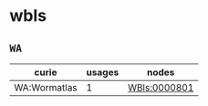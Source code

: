 # wbls

## `WA`

| curie        |   usages | nodes                                               |
|--------------|----------|-----------------------------------------------------|
| WA:Wormatlas |        1 | [WBls:0000801](https://bioregistry.io/WBls:0000801) |

